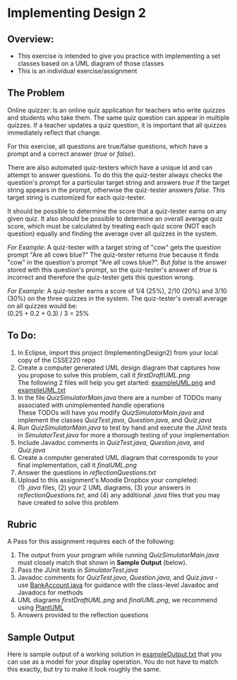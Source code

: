 # Implementing Design 2

## Overview:
- This exercise is intended to give you practice with implementing a set classes based on a UML diagram of those classes
- This is an individual exercise/assignment

## The Problem
Online quizzer: Is an online quiz application for teachers who write quizzes and students who take them. The same quiz question can appear in multiple quizzes. If a teacher updates a quiz question, it is important that all quizzes immediately reflect that change.

For this exercise, all questions are true/false questions, which have a prompt and a correct answer (*true* or *false*). 

There are also automated quiz-testers which have a unique id and can attempt to answer questions. To do this the quiz-tester always checks the question's prompt for a particular target string and answers *true* if the target string appears in the prompt, otherwise the quiz-tester answers *false*. This target string is customized for each quiz-tester. 

It should be possible to determine the score that a quiz-tester earns on any given quiz. It also should be possible to determine an overall average quiz score, which must be calculated by treating each quiz score (NOT each question) equally and finding the average over all quizzes in the system.

*For Example*: A quiz-tester with a target string of "cow" gets the question prompt "Are all cows blue?" The quiz-tester returns *true* because it finds "cow" in the question's prompt "Are all cows blue?". But *false* is the answer stored with this question's prompt, so the quiz-tester's answer of *true* is incorrect and therefore the quiz-tester gets this question wrong.

*For Example*: A quiz-tester earns a score of 1/4 (25%), 2/10 (20%) and 3/10 (30%) on the three quizzes in the system. The quiz-tester's overall average on all quizzes  would be:
<br>(0.25 + 0.2 + 0.3) / 3 = 25%

## To Do:

1. In Eclipse, import this project (ImplementingDesign2) from your local copy of the CSSE220 repo
2. Create a computer generated UML design diagram that captures how you propose to solve this problem, call it *firstDraftUML.png*
<br>The following 2 files will help you get started: [exampleUML.png](src/uml/exampleUML.png) and [exampleUML.txt](src/uml/exampleUML.txt)
3. In the file *QuizSimulatorMain.java* there are a number of TODOs many associated with unimplemented *handle* operations
<br>These TODOs will have you modify *QuizSimulatorMain.java* and implement the classes *QuizTest.java*, *Question.java*, and *Quiz.java*
4. Run *QuizSimulatorMain.java* to test by hand and execute the JUnit tests in *SimulatorTest.java* for more a thorough testing of your implementation
5. Include Javadoc comments in *QuizTest.java*, *Question.java*, and *Quiz.java* 
6. Create a computer generated UML diagram that corresponds to your final implementation, call it *finalUML.png*
7. Answer the questions in *reflectionQuestions.txt*
8. Upload to this assignment's Moodle Dropbox your completed:
<br>(1) *.java* files, (2) your 2 UML diagrams, (3) your answers in *reflectionQuestions.txt*, and (4) any additional *.java* files that you may have created to solve this problem

## Rubric
A Pass for this assignment requires each of the following:

1. The output from your program while running *QuizSimulatorMain.java* must closely match that shown in **Sample Output** (below).
2. Pass the JUnit tests in *SimulatorTest.java*
2. Javadoc comments for *QuizTest.java*, *Question.java*, and *Quiz.java* - use [BankAccount.java](src/javadocExample/BankAccount.java) for guidance with the class-level Javadoc and Javadocs for methods
3. UML diagrams *firstDraftUML.png* and *finalUML.png*, we recommend using [PlantUML](http://plantuml.com/plantuml) 
4. Answers provided to the reflection questions



## Sample Output
Here is sample output of a working solution in [exampleOutput.txt](src/exampleOutput.txt) that you can use as a
model for your display operation. You do not have to match this exactly, but try to make it look roughly the same.

